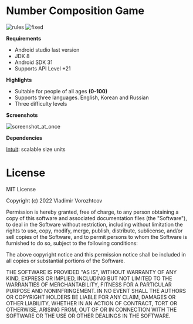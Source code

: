 # Number Composition Game

![rules](https://user-images.githubusercontent.com/57666313/153745790-dc7e94c0-c73e-46c6-8c61-0bae295dea32.png)
![fixed](https://user-images.githubusercontent.com/57666313/153745651-7365c80e-928d-4ce4-a7db-5eca8d361165.png)


**Requirements**
- Android studio last version
- JDK 8
- Android SDK 31
- Supports API Level +21

**Highlights**
- Suitable for people of all ages <b>(0-100)</b>
- Supports three languages. English, Korean and Russian
- Three difficulty levels

**Screenshots**

![screenshot_at_once](https://user-images.githubusercontent.com/57666313/153745468-1f2e6ba8-e640-4866-9beb-639129c4dca3.png)


**Dependencies**

[Intuit]: scalable size units

# License
MIT License

Copyright (c) 2022 Vladimir Vorozhtcov

Permission is hereby granted, free of charge, to any person obtaining a copy
of this software and associated documentation files (the "Software"), to deal
in the Software without restriction, including without limitation the rights
to use, copy, modify, merge, publish, distribute, sublicense, and/or sell
copies of the Software, and to permit persons to whom the Software is
furnished to do so, subject to the following conditions:

The above copyright notice and this permission notice shall be included in all
copies or substantial portions of the Software.

THE SOFTWARE IS PROVIDED "AS IS", WITHOUT WARRANTY OF ANY KIND, EXPRESS OR
IMPLIED, INCLUDING BUT NOT LIMITED TO THE WARRANTIES OF MERCHANTABILITY,
FITNESS FOR A PARTICULAR PURPOSE AND NONINFRINGEMENT. IN NO EVENT SHALL THE
AUTHORS OR COPYRIGHT HOLDERS BE LIABLE FOR ANY CLAIM, DAMAGES OR OTHER
LIABILITY, WHETHER IN AN ACTION OF CONTRACT, TORT OR OTHERWISE, ARISING FROM,
OUT OF OR IN CONNECTION WITH THE SOFTWARE OR THE USE OR OTHER DEALINGS IN THE
SOFTWARE.

[Intuit]: https://github.com/intuit
